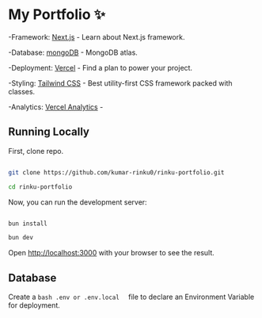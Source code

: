 

# My Portfolio ✨

-Framework: [Next.js](https://nextjs.org/)  - Learn about Next.js framework.

-Database: [mongoDB](https://www.mongodb.com/)  - MongoDB atlas.

-Deployment: [Vercel](https://vercel.com/docs)  - Find a plan to power your project.

-Styling: [Tailwind CSS](https://tailwindcss.com/)  - Best utility-first CSS framework packed with classes.

-Analytics: [Vercel Analytics](https://vercel.com/docs/analytics)  - 



## Running Locally

First, clone repo.
```bash

git clone https://github.com/kumar-rinku0/rinku-portfolio.git

cd rinku-portfolio

```

Now, you can run the development server:

```bash

bun install

bun dev

```


Open [http://localhost:3000](http://localhost:3000) with your browser to see the result.


## Database

Create a ```bash .env or .env.local  ``` file to declare an Environment Variable for deployment.



